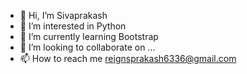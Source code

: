 - 👋 Hi, I’m Sivaprakash
- 👀 I’m interested in Python
- 🌱 I’m currently learning Bootstrap
- 💞️ I’m looking to collaborate on ...
- 📫 How to reach me reignsprakash6336@gmail.com

<!---
Siva5403/Siva5403 is a ✨ special ✨ repository because its `README.md` (this file) appears on your GitHub profile.
You can click the Preview link to take a look at your changes.
--->
